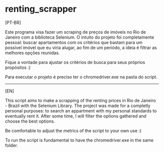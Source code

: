 # renting_scrapper

[PT-BR]

Este programa visa fazer um scraping de preços de imóveis no Rio de Janeiro com a biblioteca Selenium. 
O intuito do projeto foi completamente pessoal: buscar apartamentos com os critérios que bastam para um possível imóvel que eu viria alugar,
ao fim de um periódo, a ideia é filtrar as melhores opções reunidas.

Fique a vontade para ajustar os critérios de busca para seus próprios propósitos :)

Para executar o projeto é preciso ter o chromedriver.exe na pasta do script. 

------------------

[EN]

This script aims to make a scrapping of the renting prices in Rio de Janeiro - Brazil with the Selenium Library.
The project was made for a completly personal purposes: to search an appartment with my personal standards to eventually rent it.
After some time, I will filter the options gathered and choose the best options.

Be comfortable to adjust the metrics of the script to your own use :)

To run the script is fundamental to have the chromedriver.exe in the same folder.
